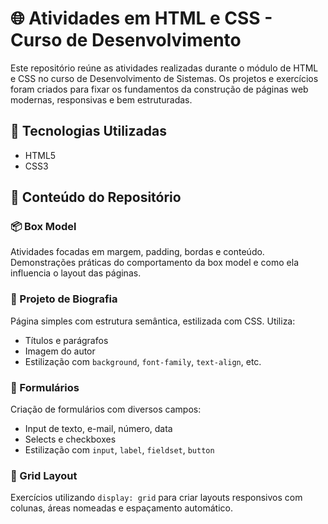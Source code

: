 # 🌐 Atividades em HTML e CSS - Curso de Desenvolvimento

Este repositório reúne as atividades realizadas durante o módulo de HTML e CSS no curso de Desenvolvimento de Sistemas. Os projetos e exercícios foram criados para fixar os fundamentos da construção de páginas web modernas, responsivas e bem estruturadas.

## 🧰 Tecnologias Utilizadas

- HTML5
- CSS3

## 📁 Conteúdo do Repositório

### 📦 Box Model
Atividades focadas em margem, padding, bordas e conteúdo. Demonstrações práticas do comportamento da box model e como ela influencia o layout das páginas.

### 👤 Projeto de Biografia
Página simples com estrutura semântica, estilizada com CSS. Utiliza:
- Títulos e parágrafos
- Imagem do autor
- Estilização com `background`, `font-family`, `text-align`, etc.

### 📝 Formulários
Criação de formulários com diversos campos:
- Input de texto, e-mail, número, data
- Selects e checkboxes
- Estilização com `input`, `label`, `fieldset`, `button`

### 🧱 Grid Layout
Exercícios utilizando `display: grid` para criar layouts responsivos com colunas, áreas nomeadas e espaçamento automático.